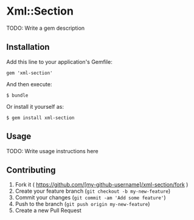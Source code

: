 # Xml::Section

TODO: Write a gem description

## Installation

Add this line to your application's Gemfile:

    gem 'xml-section'

And then execute:

    $ bundle

Or install it yourself as:

    $ gem install xml-section

## Usage

TODO: Write usage instructions here

## Contributing

1. Fork it ( https://github.com/[my-github-username]/xml-section/fork )
2. Create your feature branch (`git checkout -b my-new-feature`)
3. Commit your changes (`git commit -am 'Add some feature'`)
4. Push to the branch (`git push origin my-new-feature`)
5. Create a new Pull Request
